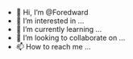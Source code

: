 - 👋 Hi, I’m @Foredward
- 👀 I’m interested in ...
- 🌱 I’m currently learning ...
- 💞️ I’m looking to collaborate on ...
- 📫 How to reach me ...

<!---
Foredward/Foredward is a ✨ special ✨ repository because its `README.md` (this file) appears on your GitHub profile.
You can click the Preview link to take a look at your changes.
--->
